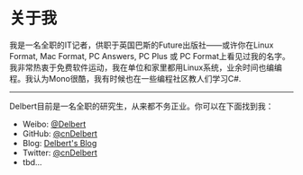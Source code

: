 # 关于我

我是一名全职的IT记者，供职于英国巴斯的Future出版社——或许你在Linux Format, Mac Format, PC Answers, PC Plus 或 PC Format上看见过我的名字。我非常热衷于免费软件运动，我在单位和家里都用Linux系统，业余时间也编编程。我认为Mono很酷，我有时候也在一些编程社区教人们学习C#.

<hr>

Delbert目前是一名全职的研究生，从来都不务正业。你可以在下面找到我：

- Weibo: [@Delbert](http://weibo.com/delbert)
- GitHub: [@cnDelbert](https://github.com/cnDelbert/)
- Blog: [Delbert's Blog](http://delbert.me)
- Twitter: [@cnDelbert](https://twitter.com/cnDelbert)
- tbd...
